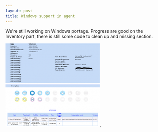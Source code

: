 ```yaml
---
layout: post
title: Windows support in agent
---
```


We're still working on Windows portage. Progress are good on the Inventory part, there is still some code to clean up and missing section.

<a href="/news_docs/windows.png"><img class="alignnone size-medium wp-image-135" title="windows-mini" src="/news_docs/windows-mini-300x263.png" alt="" width="300" height="263" /></a>.
